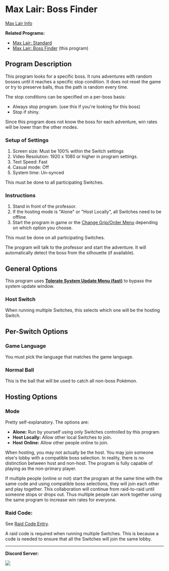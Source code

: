 # Max Lair: Boss Finder

[Max Lair Info](MaxLair.md)

**Related Programs:**
- [Max Lair: Standard](MaxLair-Standard.md)
- [Max Lair: Boss Finder](MaxLair-BossFinder.md) (this program)


## Program Description

This program looks for a specific boss. It runs adventures with random bosses until it reaches a specific stop condition.
It does not reset the game or try to preserve balls, thus the path is random every time.

The stop conditions can be specified on a per-boss basis:
- Always stop program. (use this if you're looking for this boss)
- Stop if shiny.

Since this program does not know the boss for each adventure, win rates will be lower than the other modes.

### Setup of Settings

1. Screen size: Must be 100% within the Switch settings
2. Video Resolution: 1920 x 1080 or higher in program settings.
3. Text Speed: Fast
4. Casual mode: Off
5. System time: Un-synced

This must be done to all participating Switches.

### Instructions

1. Stand in front of the professor.
2. If the hosting mode is "Alone" or "Host Locally", all Switches need to be offline.
3. Start the program in game or the [Change Grip/Order Menu](https://github.com/PokemonAutomation/Microcontroller/blob/master/Wiki/Programs/NintendoSwitch/ChangeGripOrderMenu.md) depending on which option you choose.

This must be done on all participating Switches.

The program will talk to the professor and start the adventure. It will automatically detect the boss from the silhouette (if available).


## General Options

This program uses [**Tolerate System Update Menu (fast)**](/Wiki/Programs/NintendoSwitch/FrameworkSettings.md#tolerate-system-update-menu-fast) to bypass the system update window.

### Host Switch

When running multiple Switches, this selects which one will be the hosting Switch.


## Per-Switch Options

### Game Language

You must pick the language that matches the game language.

### Normal Ball

This is the ball that will be used to catch all non-boss Pokémon.


## Hosting Options

### Mode

Pretty self-explanatory. The options are:
- **Alone:** Run by yourself using only Switches controlled by this program.
- **Host Locally:** Allow other local Switches to join.
- **Host Online:** Allow other people online to join.

When hosting, you may not actually be the host. You may join someone else's lobby with a compatible boss selection. In reality, there is no distinction between host and non-host.
The program is fully capable of playing as the non-primary player.

If multiple people (online or not) start the program at the same time with the same code and using compatible boss selections, they will join each other and play together.
This collaboration will continue from raid-to-raid until someone stops or drops out. Thus multiple people can work together using the same program to increase win rates for everyone.

### Raid Code:

See [Raid Code Entry](https://github.com/PokemonAutomation/Microcontroller/blob/master/Wiki/Programs/PokemonSwSh/RaidCode.md).

A raid code is required when running multiple Switches. This is because a code is needed to ensure that all the Switches will join the same lobby.



<hr>

**Discord Server:** 

[<img src="https://canary.discordapp.com/api/guilds/695809740428673034/widget.png?style=banner2">](https://discord.gg/cQ4gWxN)



